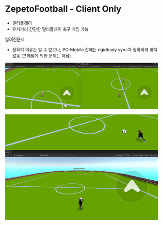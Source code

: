 # ZepetoFootball - Client Only
 
 - 멀티플레이
 - 유저끼리 간단한 멀티플레이 축구 게임 가능

알려진문제
 - 정확히 이유는 알 수 없으나, PC-Mobile 간에는 rigidbody sync가 정확하게 맞지 않음 (프레임에 의한 문제는 아님)
    
![gif](Animation2.gif)  

![gif](Animation.gif)
